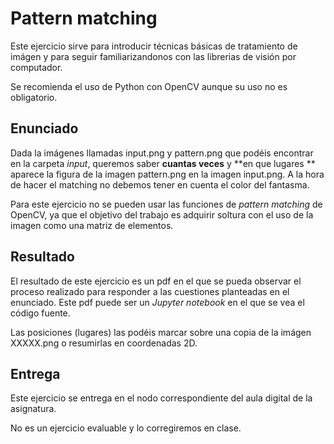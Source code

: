 # Pattern matching


Este ejercicio sirve para introducir técnicas básicas de tratamiento de imágen y para seguir familiarizandonos con las librerias de visión por computador.

Se recomienda el uso de Python con OpenCV aunque su uso no es obligatorio.



## Enunciado

Dada la imágenes llamadas input.png y pattern.png que podéis encontrar en la
 carpeta *input*, queremos saber **cuantas veces** y **en que lugares
 ** aparece la figura de la imagen pattern.png en la imagen input.png. A la hora
  de hacer el matching no debemos tener en cuenta el color del fantasma.

Para este ejercicio no se pueden usar las funciones de *pattern matching* de OpenCV, ya que el objetivo del trabajo es adquirir soltura con el uso de la imagen como una matriz de elementos.


## Resultado

El resultado de este ejercicio es un pdf en el que se pueda observar el proceso realizado para responder a las cuestiones planteadas en el enunciado. Este pdf puede ser un *Jupyter notebook* en el que se vea el código fuente.

Las posiciones (lugares) las podéis marcar sobre una copia de la imágen XXXXX.png o resumirlas en coordenadas 2D.


## Entrega

Este ejercicio se entrega en el nodo correspondiente del aula digital de la asignatura.

No es un ejercicio evaluable y lo corregiremos en clase.